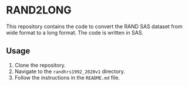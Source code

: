 # RAND2LONG

This repository contains the code to convert the RAND SAS dataset from wide format to a long format. The code is written in SAS.

## Usage

1. Clone the repository.
2. Navigate to the `randhrs1992_2020v1` directory.
3. Follow the instructions in the `README.md` file.




